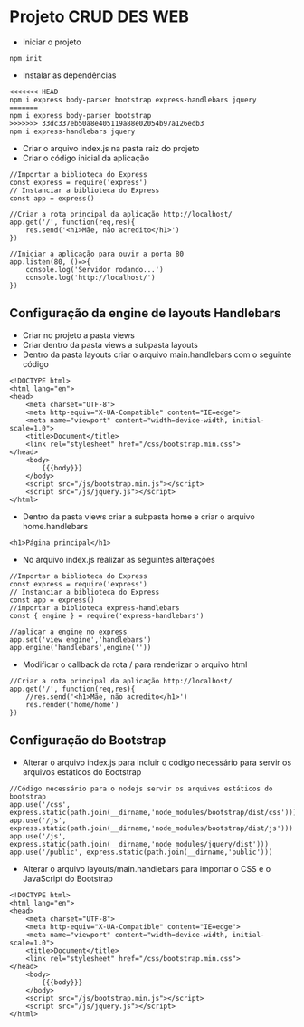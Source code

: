 # Projeto CRUD DES WEB
- Iniciar o projeto
```
npm init
```
- Instalar as dependências
```
<<<<<<< HEAD
npm i express body-parser bootstrap express-handlebars jquery
=======
npm i express body-parser bootstrap
>>>>>>> 33dc337eb50a8e405119a88e02054b97a126edb3
npm i express-handlebars jquery
```
- Criar o arquivo index.js na pasta raiz do projeto
- Criar o código inicial da aplicação
```
//Importar a biblioteca do Express
const express = require('express')
// Instanciar a biblioteca do Express
const app = express()

//Criar a rota principal da aplicação http://localhost/
app.get('/', function(req,res){
    res.send('<h1>Mãe, não acredito</h1>')
})

//Iniciar a aplicação para ouvir a porta 80
app.listen(80, ()=>{
    console.log('Servidor rodando...')
    console.log('http://localhost/')
})
```
## Configuração da engine de layouts Handlebars
- Criar no projeto a pasta views
- Criar dentro da pasta views a subpasta layouts
- Dentro da pasta layouts criar o arquivo main.handlebars com o seguinte código
```
<!DOCTYPE html>
<html lang="en">
<head>
    <meta charset="UTF-8">
    <meta http-equiv="X-UA-Compatible" content="IE=edge">
    <meta name="viewport" content="width=device-width, initial-scale=1.0">
    <title>Document</title>
    <link rel="stylesheet" href="/css/bootstrap.min.css">
</head>
    <body>
        {{{body}}}
    </body>
    <script src="/js/bootstrap.min.js"></script>
    <script src="/js/jquery.js"></script>
</html>
```
- Dentro da pasta views criar a subpasta home e criar o arquivo home.handlebars
```
<h1>Página principal</h1>
```
- No arquivo index.js realizar as seguintes alterações

```
//Importar a biblioteca do Express
const express = require('express')
// Instanciar a biblioteca do Express
const app = express()
//importar a biblioteca express-handlebars
const { engine } = require('express-handlebars')

//aplicar a engine no express
app.set('view engine','handlebars')
app.engine('handlebars',engine(''))
```

- Modificar o callback da rota / para renderizar o arquivo html
```
//Criar a rota principal da aplicação http://localhost/
app.get('/', function(req,res){
    //res.send('<h1>Mãe, não acredito</h1>')
    res.render('home/home')
})
```
## Configuração do Bootstrap
- Alterar o arquivo index.js para incluir o código necessário para servir os arquivos estáticos do Bootstrap
```
//Código necessário para o nodejs servir os arquivos estáticos do bootstrap
app.use('/css', express.static(path.join(__dirname,'node_modules/bootstrap/dist/css')))
app.use('/js', express.static(path.join(__dirname,'node_modules/bootstrap/dist/js')))
app.use('/js', express.static(path.join(__dirname,'node_modules/jquery/dist')))
app.use('/public', express.static(path.join(__dirname,'public')))
```
- Alterar o arquivo layouts/main.handlebars para importar o CSS e o JavaScript do Bootstrap
```
<!DOCTYPE html>
<html lang="en">
<head>
    <meta charset="UTF-8">
    <meta http-equiv="X-UA-Compatible" content="IE=edge">
    <meta name="viewport" content="width=device-width, initial-scale=1.0">
    <title>Document</title>
    <link rel="stylesheet" href="/css/bootstrap.min.css">
</head>
    <body>
        {{{body}}}
    </body>
    <script src="/js/bootstrap.min.js"></script>
    <script src="/js/jquery.js"></script>
</html>
```
